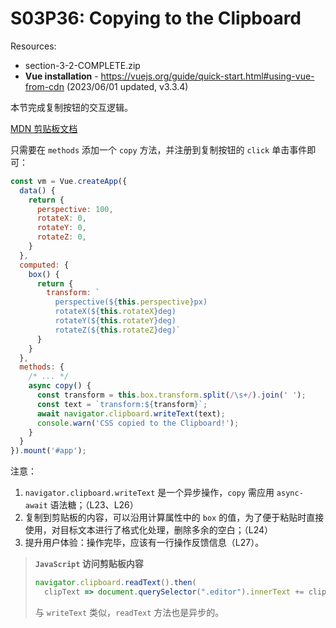 # S03P36: Copying to the Clipboard

Resources:

- section-3-2-COMPLETE.zip
- **Vue installation** - https://vuejs.org/guide/quick-start.html#using-vue-from-cdn (2023/06/01 updated, v3.3.4)



本节完成复制按钮的交互逻辑。

[MDN 剪贴板文档](https://developer.mozilla.org/en-US/docs/Web/API/Clipboard_API)

只需要在 `methods` 添加一个 `copy` 方法，并注册到复制按钮的 `click` 单击事件即可：

```js
const vm = Vue.createApp({
  data() {
    return {
      perspective: 100,
      rotateX: 0,
      rotateY: 0,
      rotateZ: 0,
    }
  },
  computed: {
    box() {
      return {
        transform: `
          perspective(${this.perspective}px)
          rotateX(${this.rotateX}deg)
          rotateY(${this.rotateY}deg)
          rotateZ(${this.rotateZ}deg)`
      }
    }
  },
  methods: {
    /* ... */
    async copy() {
      const transform = this.box.transform.split(/\s+/).join(' ');
      const text = `transform:${transform}`;
      await navigator.clipboard.writeText(text);
      console.warn('CSS copied to the Clipboard!');
    }
  }
}).mount('#app');
```

注意：

1. `navigator.clipboard.writeText` 是一个异步操作，`copy` 需应用 `async-await` 语法糖；（L23、L26）
2. 复制到剪贴板的内容，可以沿用计算属性中的 `box` 的值，为了便于粘贴时直接使用，对目标文本进行了格式化处理，删除多余的空白；（L24）
3. 提升用户体验：操作完毕，应该有一行操作反馈信息（L27）。



> **`JavaScript` 访问剪贴板内容**
>
> ```js
> navigator.clipboard.readText().then(
>   clipText => document.querySelector(".editor").innerText += clipText);
> ```
>
> 与 `writeText` 类似，`readText` 方法也是异步的。